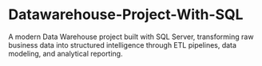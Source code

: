 # Datawarehouse-Project-With-SQL
A modern Data Warehouse project built with SQL Server, transforming raw business data into structured intelligence through ETL pipelines, data modeling, and analytical reporting.
